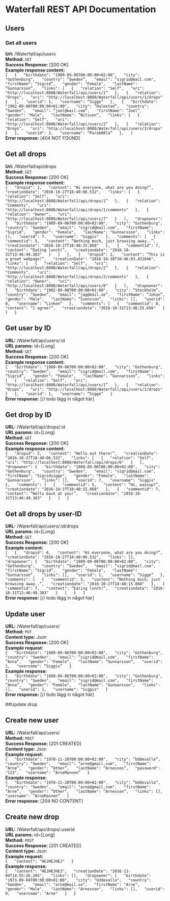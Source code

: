 # Waterfall REST API Documentation
## Users
### Get all users
**Url:** /Waterfall/api/users  
**Method:** `GET`  
**Success Response:** [200 OK]  
**Example response content:**  
`[  
  {  
    "birthdate": "1989-09-06T00:00:00+02:00",  
    "city": "Gothenburg",  
    "country": ”Sweden”,  
    "email": ”sigrid@mail.com",  
    "firstName": ”Sigrid”,  
    "gender": "Female",  
    "lastName": ”Gunnarsson”,  
    "links": [  
      {  
        "relation": "Self",  
        "uri": "http://localhost:8080/Waterfall/api/users/1”  
      },  
      {  
        "relation": "Drops",  
        "uri": "http://localhost:8080/Waterfall/api/users/1/drops"  
      }  
    ],  
    "userid": 1,  
    "username": ”Sigge”  
  },  
  {  
    "birthdate": "1902-09-08T00:00:00+01:00",  
    "city": ”Halmstad”,  
    "country": ”Sweden”,  
    "email": ”joel@mail.com”,  
    "firstName": ”Joel”,  
    "gender": "Male",  
    "lastName": ”Nilsson”,  
    "links": [  
      {  
        "relation": "Self",  
        "uri": "http://localhost:8080/Waterfall/api/users/2”  
      },  
      {  
        "relation": "Drops",  
        "uri": "http://localhost:8080/Waterfall/api/users/2/drops"  
      }  
    ],  
    "userid": 2,  
    "username": ”Parab00la”  
  },  
]`  
**Error response:** [404 NOT FOUND]  
## Get all drops
**Url:** /Waterfall/api/drops  
**Method:** `GET`  
**Success Response:** [200 OK]  
**Example response content:**  
`{  
    "dropid": 1,  
    "content": "Hi everyone, what are you doing?”,  
    "creationDate": "2016-10-27T18:40:06.532",  
    "links": [  
      {  
        "relation": "Self",  
        "uri": "http://localhost:8080/Waterfall/api/drops/1”  
      },  
      {  
        "relation": "Comments",  
        "uri": "http://localhost:8080/Waterfall/api/drops/1/comments"  
      },  
      {  
        "relation": "Owner",  
        "uri": "http://localhost:8080/Waterfall/api/users/7"  
      }  
    ],  
    "dropowner": {  
      "birthdate": "1989-09-06T00:00:00+02:00",  
      "city": "Gothenburg",  
      "country": "Sweden",  
      "email": "sigrid@mail.com",  
      "firstName": "Sigrid",  
      "gender": "Female",  
      "lastName": "Gunnarsson",  
      "links": [],  
      "userid": 7,  
      "username": "Siggis"  
    },  
    "comments": [  
      {  
        "commentid": 5,  
        "content": ”Nothing much, just browsing away..”,  
        "creationdate": "2016-10-27T18:40:15.868"  
      },  
      {  
        "commentid": 7,  
        "content": ”Eating lunch!”,  
        "creationdate": "2016-10-31T13:46:49.383"  
      }  
    ]  
  },  
  {  
    "dropid": 2,  
    "content": ”This is a great webpage!”,  
    "creationDate": "2016-10-30T10:46:03.432646",  
    "links": [  
      {  
        "relation": "Self",  
        "uri": "http://localhost:8080/Waterfall/api/drops/2”  
      },  
      {  
        "relation": "Comments",  
        "uri": "http://localhost:8080/Waterfall/api/drops/2/comments"  
      },  
      {  
        "relation": "Owner",  
        "uri": "http://localhost:8080/Waterfall/api/users/8"  
      }  
    ],  
    "dropowner": {  
      "birthdate": "1982-09-08T00:00:00+01:00",  
      "city": ”Stockholm”,  
      "country": ”Sweden”,  
      "email": ”jag@mail.se”,  
      "firstName": ”Johan”,  
      "gender": "Male",  
      "lastName": ”Svensson”,  
      "links": [],  
      "userid": 8,  
      "username": ”Linken”  
    },  
    "comments": [  
      {  
        "commentid": 8,  
        "content": ”I agree!”,  
        "creationdate": "2016-10-31T13:46:55.656"  
      }  
    ]  
  }`  

## Get user by ID
**URL:** /Waterfall/api/users/:id  
**URL params:** id=[Long]  
**Method:** `GET`  
**Success Response:** [200 OK]  
**Example response content:**  
`{  
  "birthdate": "1989-09-06T00:00:00+02:00",  
  "city": "Gothenburg",  
  "country": ”Sweden”,  
  "email": ”sigrid@mail.com",  
  "firstName": ”Sigrid”,  
  "gender": "Female",  
  "lastName": ”Gunnarsson”,  
  "links": [  
    {  
      "relation": "Self",  
      "uri": "http://localhost:8080/Waterfall/api/users/1”  
    },  
    {  
      "relation": "Drops",  
      "uri": "http://localhost:8080/Waterfall/api/users/1/drops"  
    }  
  ],  
  "userid": 1,  
  "username": ”Sigge”  
}`  
**Error response:** [// todo lägg in något här]  
## Get drop by ID
**URL:** /Waterfall/api/drops/:id  
**URL params:** id=[Long]  
**Method:** `GET`  
**Success Response:** [200 OK]  
**Example response content:**  
`{  
  "dropid": 2,  
  "content": "Hello out there!”,  
  "creationDate": "2016-10-27T18:40:06.532",  
  "links": [  
    {  
      "relation": "Self",  
      "uri": "http://localhost:8080/Waterfall/api/drops/6"  
    }  
  ],  
  "dropowner": {  
    "birthdate": "1989-09-06T00:00:00+02:00",  
    "city": "Gothenburg",  
    "country": "Sweden",  
    "email": "sigrid@mail.com",  
    "firstName": "Sigridsigge",  
    "gender": "Female",  
    "lastName": "Gunnarsson",  
    "links": [],  
    "userid": 7,  
    "username": "Siggis"  
  },  
  "comments": [  
    {  
      "commentid": 5,  
      "content": ”Hi, wassup?”,  
      "creationdate": "2016-10-27T18:40:15.868"  
    },  
    {  
      "commentid": 7,  
      "content": ”Hello back at you!”,  
      "creationdate": "2016-10-31T13:46:49.383"  
    }  
  ]  
}`  

## Get all drops by user-ID  
**URL:** /Waterfall/api/users/:id/drops  
**URL params:** id=[Long]  
**Method:** `GET`  
**Success Response:** [200 OK]  
**Example content:**  
`[  
  {  
    "dropid": 6,  
    "content": "Hi everyone, what are you doing?”,  
    "creationDate": "2016-10-27T18:40:06.532",  
    "links": [],  
    "dropowner": {  
      "birthdate": "1989-09-06T00:00:00+02:00",  
      "city": "Gothenburg",  
      "country": ”Sweden”,  
      "email": ”sigrid@mail.com",  
      "firstName": ”Sigrid”,  
      "gender": "Female",  
      "lastName": ”Gunnarsson”,  
      "links": [],  
      "userid": 1,  
      "username": ”Sigge”  
    },  
    "comments": [  
      {  
        "commentid": 5,  
        "content": ”Nothing much, just browsing away..”,  
        "creationdate": "2016-10-27T18:40:15.868"  
      },  
      {  
        "commentid": 7,  
        "content": ”Eating lunch!”,  
        "creationdate": "2016-10-31T13:46:49.383"  
      }  
    ]  
  }  
]`  
**Error response:** [// todo lägg in något här]  
## Update user  
**URL:** /Waterfall/api/users/  
**Method:** `PUT`  
**Content type:** Json  
**Success Response:** [200 OK]  
**Example request:**  
`{  
    "birthdate": "1989-09-06T00:00:00+02:00",  
    "city": "Gothenburg",  
    "country": "Sweden",  
    "email": ”sigrid@mail.com",  
    "firstName": ”Anna”,  
    "gender": "Female",  
    "lastName": ”Gunnarsson”,  
    "userid": 1,  
    "username": ”Siggis”  
}`  
**Example response:**  
`{  
  "birthdate": "1989-09-06T00:00:00+02:00",  
  "city": "Gothenburg",  
  "country": "Sweden",  
  "email": "sigrid@mail.com",  
  "firstName": ”Anna”,  
  "gender": "Female",  
  "lastName": "Gunnarsson",  
  "links": [],  
  "userid": 1,  
  "username": "Siggis"  
}`  
**Error response:** [// todo lägg in något här]  

##Update drop

## Create new user  
**URL:** /Waterfall/api/users/  
**Method:** `POST`  
**Success Response:** [201 CREATED]  
**Content type:** Json  
**Example request:**  
`{  
  "birthdate": "1970-11-20T00:00:00+02:00",  
  "city": ”Uddevalla”,  
  "country": "Sweden",  
  "email": ”arne@gmail.com",  
  "firstName": ”Arne”,  
  "gender": ”Other”,  
  "lastName": ”Arnesson”,  
  "password": "123",  
  "username": ”ArneMannen”  
}`  
**Example response:**  
`{  
  "birthdate": "1970-11-20T00:00:00+02:00",  
  "city": ”Uddevalla”,  
  "country": "Sweden",  
  "email": "arne@gmail.com",  
  "firstName": ”Arne”,  
  "gender": ”Other”,  
  "lastName": ”Arnesson”,  
  "links": [],  
  "username": ”ArneMannen”  
}`  
**Error response:** [204 NO CONTENT]  
## Create new drop  
**URL:** /Waterfall/api/drops/:userid  
**URL params:** id=[Long]  
**Method:** `POST`  
**Success Response:** [201 CREATED]  
**Content type:** Json  
**Example request:**  
`{  
  "content": "HEJHEJHEJ"  
}`  
**Example response:**  
`{  
  "content": "HEJHEJHEJ",  
  "creationDate": "2016-11-04T14:55:26.295",  
  "links": [],  
  "dropowner": {  
    "birthdate": "1973-09-04T00:00:00+01:00",  
    "city": "Uddevalla",  
    "country": "Sweden",  
    "email": "arne@mail.se",  
    "firstName": "Arne",  
    "gender": "Male",  
    "lastName": "Arnesson",  
    "links": [],  
    "userid": 9,  
    "username": "Arne"  
  }  
}`    